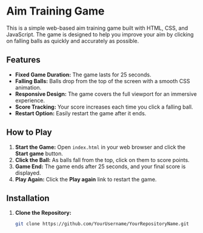 # Aim Training Game

This is a simple web-based aim training game built with HTML, CSS, and JavaScript. The game is designed to help you improve your aim by clicking on falling balls as quickly and accurately as possible.

## Features

- **Fixed Game Duration:** The game lasts for 25 seconds.
- **Falling Balls:** Balls drop from the top of the screen with a smooth CSS animation.
- **Responsive Design:** The game covers the full viewport for an immersive experience.
- **Score Tracking:** Your score increases each time you click a falling ball.
- **Restart Option:** Easily restart the game after it ends.

## How to Play

1. **Start the Game:** Open `index.html` in your web browser and click the **Start game** button.
2. **Click the Ball:** As balls fall from the top, click on them to score points.
3. **Game End:** The game ends after 25 seconds, and your final score is displayed.
4. **Play Again:** Click the **Play again** link to restart the game.

## Installation

1. **Clone the Repository:**

   ```bash
   git clone https://github.com/YourUsername/YourRepositoryName.git
